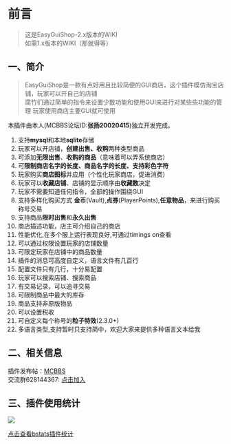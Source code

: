 <!-- docs/EasyGuiShop/zh_CN/README.md -->

# 前言
> 这是EasyGuiShop-2.x版本的WIKI  
> 如需1.x版本的WIKI（那就得等）

## 一、简介
> EasyGuiShop是一款有点好用且比较简便的GUI商店，这个插件模仿淘宝店铺，玩家可以开自己的店铺  
腐竹们通过简单的指令来设置少数功能和使用GUI来进行对某些些功能的管理 
玩家使用商店主要GUI就可使用

本插件由本人(MCBBS论坛ID:**张扬20020415**)独立开发完成。

1. 支持**mysql**和本地**sqlite**存储
4. 玩家可以开店铺，**创建出售、收购**两种类型商品
2. 可添加**无限出售**、**收购的商品**（意味着可以弄系统商店）
3. 可**限制商店名字的长度、商品名字的长度、支持彩色字符**
4. 玩家购买**商店图标**并应用（个性化玩家商店，促进消费）
5. 玩家可以**收藏店铺**、店铺的显示顺序由**收藏数**决定
5. 玩家不需要知道任何指令，全部的操作围绕GUI
5. 支持多样化购买方式 **金币**(Vault),**点券**(PlayerPoints),**任意物品**，来进行购买称号交易
6. 支持商品**限时出售**和**永久出售**
7. 商店描述功能，店主可介绍自己的商店
8. 性能优化,在多个服上运行表现良好,可通过timings on查看
9. 可以通过权限设置玩家的店铺数量
10. 可限定玩家在店铺中的商品数量
11. 插件的消息可高度自定义，语言文件有几百行
12. 配置文件只有几行，十分易配置
13. 玩家可以搜索店铺、搜索商品
14. 有交易记录，可以追寻交易
15. 可限制商品中最大的库存
16. 商品支持非原版物品
17. 可以设置税收
18. 可自定义每个称号的**粒子特效**(2.3.0+)
18. 多语言类型,支持暂时只支持简中，欢迎大家来提供多种语言文本给我

## 二、相关信息
插件发布帖：[MCBBS](https://www.mcbbs.net/thread-1321609-1-1.html "点击进入")  
交流群628144367: [点击加入](https://jq.qq.com/?_wv=1027&k=94mGEG8L "点击加入")

## 三、插件使用统计
![](https://bstats.org/signatures/bukkit/PlayerTitle.svg)

[点击查看bstats插件统计](https://www.mcbbs.net/plugin.php?id=link_redirect&target=https%3A%2F%2Fbstats.org%2Fplugin%2Fbukkit%2FEasyGuiShop%2F14803 "点击查看bstats插件统计")

